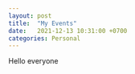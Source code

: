 ```yaml
---
layout: post
title:  "My Events"
date:   2021-12-13 10:31:00 +0700
categories: Personal
---
```


Hello everyone